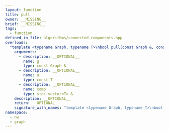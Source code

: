 ```yaml
---
layout: function
title: pull
owner: __MISSING__
brief: __MISSING__
tags:
  - function
defined_in_file: algorithms/connected_components.hpp
overloads:
  "template <typename Graph, typename T>\nbool pull(const Graph &, const T, std::vector<T> &)":
    arguments:
      - description: __OPTIONAL__
        name: g
        type: const Graph &
      - description: __OPTIONAL__
        name: u
        type: const T
      - description: __OPTIONAL__
        name: comp
        type: std::vector<T> &
    description: __OPTIONAL__
    return: __OPTIONAL__
    signature_with_names: "template <typename Graph, typename T>\nbool pull(const Graph & g, const T u, std::vector<T> & comp)"
namespace:
  - nw
  - graph
---
```

